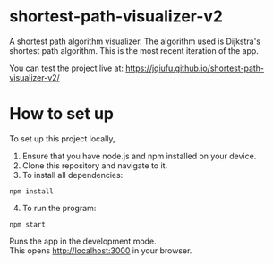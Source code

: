 # shortest-path-visualizer-v2

A shortest path algorithm visualizer. The algorithm used is Dijkstra's shortest path algorithm. This is the most recent iteration of the app.

You can test the project live at: https://jqiufu.github.io/shortest-path-visualizer-v2/

# How to set up

To set up this project locally,

1. Ensure that you have node.js and npm installed on your device.
2. Clone this repository and navigate to it.
3. To install all dependencies:

```
npm install
```

4. To run the program:

```
npm start
```

Runs the app in the development mode.<br />
This opens [http://localhost:3000](http://localhost:3000) in your browser.
